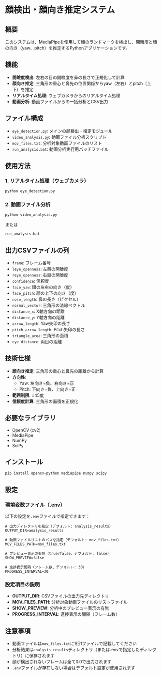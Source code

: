# 顔検出・顔向き推定システム

## 概要
このシステムは、MediaPipeを使用して顔のランドマークを検出し、開瞼度と顔の向き（yaw、pitch）を推定するPythonアプリケーションです。

## 機能
- **開瞼度検出**: 左右の目の開瞼度を鼻の長さで正規化して計算
- **顔向き推定**: 三角形の重心と鼻先の位置関係からyaw（左右）とpitch（上下）を推定
- **リアルタイム処理**: ウェブカメラからのリアルタイム処理
- **動画分析**: 動画ファイルからの一括分析とCSV出力

## ファイル構成
- `eye_detection.py`: メインの顔検出・推定モジュール
- `video_analysis.py`: 動画ファイル分析スクリプト
- `mov_files.txt`: 分析対象動画ファイルのリスト
- `run_analysis.bat`: 動画分析実行用バッチファイル

## 使用方法

### 1. リアルタイム処理（ウェブカメラ）
```bash
python eye_detection.py
```

### 2. 動画ファイル分析
```bash
python video_analysis.py
```
または
```bash
run_analysis.bat
```

## 出力CSVファイルの列
- `frame`: フレーム番号
- `leye_openness`: 左目の開瞼度
- `reye_openness`: 右目の開瞼度
- `confidence`: 信頼度
- `face_yaw`: 顔の左右の向き（度）
- `face_pitch`: 顔の上下の向き（度）
- `nose_length`: 鼻の長さ（ピクセル）
- `normal_vector`: 三角形の法線ベクトル
- `distance_x`: X軸方向の距離
- `distance_y`: Y軸方向の距離
- `arrow_length`: Yaw矢印の長さ
- `pitch_arrow_length`: Pitch矢印の長さ
- `triangle_area`: 三角形の面積
- `eye_distance`: 両目の距離

## 技術仕様
- **顔向き推定**: 三角形の重心と鼻先の距離から計算
- **方向性**: 
  - Yaw: 左向き=負、右向き=正
  - Pitch: 下向き=負、上向き=正
- **範囲制限**: ±45度
- **信頼度計算**: 三角形の面積を正規化

## 必要なライブラリ
- OpenCV (cv2)
- MediaPipe
- NumPy
- SciPy

## インストール
```bash
pip install opencv-python mediapipe numpy scipy
```

## 設定

### 環境変数ファイル（.env）
以下の設定を`.env`ファイルで指定できます：

```env
# 出力ディレクトリを指定（デフォルト: analysis_results）
OUTPUT_DIR=analysis_results

# 動画ファイルリストのパスを指定（デフォルト: mov_files.txt）
MOV_FILES_PATH=mov_files.txt

# プレビュー表示の有無（true/false、デフォルト: false）
SHOW_PREVIEW=false

# 進捗表示間隔（フレーム数、デフォルト: 30）
PROGRESS_INTERVAL=30
```

### 設定項目の説明
- **OUTPUT_DIR**: CSVファイルの出力先ディレクトリ
- **MOV_FILES_PATH**: 分析対象動画ファイルのリストファイル
- **SHOW_PREVIEW**: 分析中のプレビュー表示の有無
- **PROGRESS_INTERVAL**: 進捗表示の間隔（フレーム数）

## 注意事項
- 動画ファイルは`mov_files.txt`に1行1ファイルで記載してください
- 分析結果は`analysis_results`ディレクトリ（または.envで指定したディレクトリ）に保存されます
- 顔が検出されないフレームは全て0.0で出力されます
- `.env`ファイルが存在しない場合はデフォルト設定が使用されます
